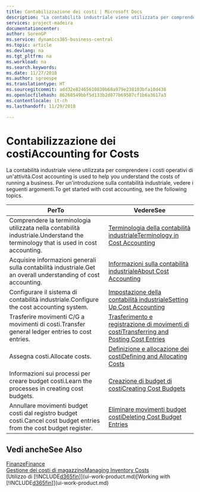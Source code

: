 ```yaml
---
title: Contabilizzazione dei costi | Microsoft Docs
description: "La contabilità industriale viene utilizzata per comprendere i costi operativi di un'attività. Per un'introduzione sulla contabilità industriale, vedere i seguenti argomenti."
services: project-madeira
documentationcenter: 
author: SorenGP
ms.service: dynamics365-business-central
ms.topic: article
ms.devlang: na
ms.tgt_pltfrm: na
ms.workload: na
ms.search.keywords: 
ms.date: 11/27/2018
ms.author: sgroespe
ms.translationtype: HT
ms.sourcegitcommit: add32e82465610830b68a979e238103bfa10d438
ms.openlocfilehash: 86268549bbf5d133b2d077b69507cf1b6a3617a3
ms.contentlocale: it-ch
ms.lasthandoff: 11/29/2018

---
```

# <a name="accounting-for-costs"></a><span data-ttu-id="d2a20-104">Contabilizzazione dei costi</span><span class="sxs-lookup"><span data-stu-id="d2a20-104">Accounting for Costs</span></span>
<span data-ttu-id="d2a20-105">La contabilità industriale viene utilizzata per comprendere i costi operativi di un'attività.</span><span class="sxs-lookup"><span data-stu-id="d2a20-105">Cost accounting is used to help you understand the costs of running a business.</span></span> <span data-ttu-id="d2a20-106">Per un'introduzione sulla contabilità industriale, vedere i seguenti argomenti.</span><span class="sxs-lookup"><span data-stu-id="d2a20-106">To get started with cost accounting, see the following topics.</span></span>  

|<span data-ttu-id="d2a20-107">Per</span><span class="sxs-lookup"><span data-stu-id="d2a20-107">To</span></span>|<span data-ttu-id="d2a20-108">Vedere</span><span class="sxs-lookup"><span data-stu-id="d2a20-108">See</span></span>|  
|--------|---------|  
|<span data-ttu-id="d2a20-109">Comprendere la terminologia utilizzata nella contabilità industriale.</span><span class="sxs-lookup"><span data-stu-id="d2a20-109">Understand the terminology that is used in cost accounting.</span></span>|[<span data-ttu-id="d2a20-110">Terminologia della contabilità industriale</span><span class="sxs-lookup"><span data-stu-id="d2a20-110">Terminology in Cost Accounting</span></span>](finance-terminology-in-cost-accounting.md)|  
|<span data-ttu-id="d2a20-111">Acquisire informazioni generali sulla contabilità industriale.</span><span class="sxs-lookup"><span data-stu-id="d2a20-111">Get an overall understanding of cost accounting.</span></span>|[<span data-ttu-id="d2a20-112">Informazioni sulla contabilità industriale</span><span class="sxs-lookup"><span data-stu-id="d2a20-112">About Cost Accounting</span></span>](finance-about-cost-accounting.md)|  
|<span data-ttu-id="d2a20-113">Configurare il sistema di contabilità industriale.</span><span class="sxs-lookup"><span data-stu-id="d2a20-113">Configure the cost accounting system.</span></span>|[<span data-ttu-id="d2a20-114">Impostazione della contabilità industriale</span><span class="sxs-lookup"><span data-stu-id="d2a20-114">Setting Up Cost Accounting</span></span>](finance-set-up-cost-accounting.md)|  
|<span data-ttu-id="d2a20-115">Trasferire movimenti C/G a movimenti di costi.</span><span class="sxs-lookup"><span data-stu-id="d2a20-115">Transfer general ledger entries to cost entries.</span></span>|[<span data-ttu-id="d2a20-116">Trasferimento e registrazione di movimenti di costi</span><span class="sxs-lookup"><span data-stu-id="d2a20-116">Transferring and Posting Cost Entries</span></span>](finance-transfer-and-post-cost-entries.md)|  
|<span data-ttu-id="d2a20-117">Assegna costi.</span><span class="sxs-lookup"><span data-stu-id="d2a20-117">Allocate costs.</span></span>|[<span data-ttu-id="d2a20-118">Definizione e allocazione dei costi</span><span class="sxs-lookup"><span data-stu-id="d2a20-118">Defining and Allocating Costs</span></span>](finance-define-and-allocate-costs.md)|  
|<span data-ttu-id="d2a20-119">Informazioni sui processi per creare budget costi.</span><span class="sxs-lookup"><span data-stu-id="d2a20-119">Learn the processes in creating cost budgets.</span></span>|[<span data-ttu-id="d2a20-120">Creazione di budget di costi</span><span class="sxs-lookup"><span data-stu-id="d2a20-120">Creating Cost Budgets</span></span>](finance-create-cost-budgets.md)|
|<span data-ttu-id="d2a20-121">Annullare movimenti budget costi dal registro budget costi.</span><span class="sxs-lookup"><span data-stu-id="d2a20-121">Cancel cost budget entries from the cost budget register.</span></span>|[<span data-ttu-id="d2a20-122">Eliminare movimenti budget costi</span><span class="sxs-lookup"><span data-stu-id="d2a20-122">Deleting Cost Budget Entries</span></span>](finance-how-to-delete-cost-budget-entries.md)| 


## <a name="see-also"></a><span data-ttu-id="d2a20-123">Vedi anche</span><span class="sxs-lookup"><span data-stu-id="d2a20-123">See Also</span></span>  
[<span data-ttu-id="d2a20-124">Finanze</span><span class="sxs-lookup"><span data-stu-id="d2a20-124">Finance</span></span>](finance.md)  
[<span data-ttu-id="d2a20-125">Gestione dei costi di magazzino</span><span class="sxs-lookup"><span data-stu-id="d2a20-125">Managing Inventory Costs</span></span>](finance-manage-inventory-costs.md)  
<span data-ttu-id="d2a20-126">[Utilizzo di [!INCLUDE[d365fin](includes/d365fin_md.md)]](ui-work-product.md)</span><span class="sxs-lookup"><span data-stu-id="d2a20-126">[Working with [!INCLUDE[d365fin](includes/d365fin_md.md)]](ui-work-product.md)</span></span>

